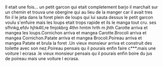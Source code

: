 Il etait une fois...
un petit garcon qui etait completement barjo
il marchait sur un chemin et trouva une obergine qui au lieu de la manger car il avait tres fin 
il le jeta dans la foret plein de loups qui lui sauta dessus
le petit garcon voulu s'enfuire mais les loups etait trops rapide et ils le manga tout cru.
ses sfhnkg,efdv hjhk4tl,re fmjokbrg 4thn hmtm hrth m jhth 
Carotte arriva et mangea les loups.Cornichon arriva et mangea Carotte.Brocoli arriva et mangea Cornichon.Patate arriva et mangea Brocoli.Poireau arriva et mangea Patate et brula la foret .Un vieux monsieur arriva et construit des toilette avec son nez.Poireau pensais qu il pourais enfin faire c***.mais une voiture l ecrasa .le vieux monsieur pensais qu il pourais enfin boire du jus de poireau mais une voiture l ecrasa.
